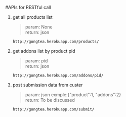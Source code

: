 #APIs for RESTful call

1. get all products list
	>param: None <br />
	return: json
	
	```
	http://gongtea.herokuapp.com/products/
	```
	
2. get addons list by product pid
   >param: pid <br />
   return: json
   
   ```
   http://gongtea.herokuapp.com/addons/pid/
   ```
3. post submission data from custer
   >param: json exmple:{"product":1, "addons":2}<br />
   return: To be discussed
   
   ```
   http://gongtea.herokuapp.com/submit/
   ``` 